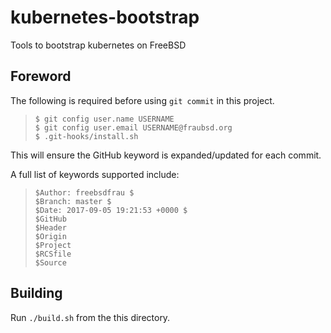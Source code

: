 [//]: # ($GitHub: freebsd-docker/kubernetes-bootstrap.git README.md 2017-09-05 19:21:53 +0000 freebsdfrau $)
[//]: # ($Branch: master $)

# kubernetes-bootstrap

Tools to bootstrap kubernetes on FreeBSD

## Foreword

The following is required before using `git commit` in this project.

> `$ git config user.name USERNAME`  
> `$ git config user.email USERNAME@fraubsd.org`  
> `$ .git-hooks/install.sh`

This will ensure the GitHub keyword is expanded/updated for each commit.

A full list of keywords supported include:

> `$Author: freebsdfrau $`  
> `$Branch: master $`  
> `$Date: 2017-09-05 19:21:53 +0000 $`  
> `$GitHub`  
> `$Header`  
> `$Origin`  
> `$Project`  
> `$RCSfile`  
> `$Source`

## Building

Run `./build.sh` from the this directory.

